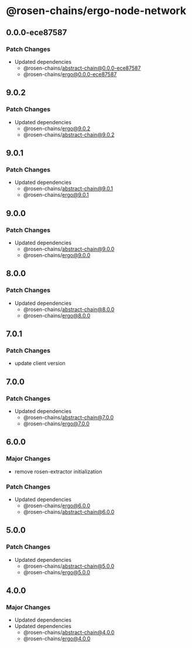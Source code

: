 # @rosen-chains/ergo-node-network

## 0.0.0-ece87587

### Patch Changes

- Updated dependencies
  - @rosen-chains/abstract-chain@0.0.0-ece87587
  - @rosen-chains/ergo@0.0.0-ece87587

## 9.0.2

### Patch Changes

- Updated dependencies
  - @rosen-chains/ergo@9.0.2
  - @rosen-chains/abstract-chain@9.0.2

## 9.0.1

### Patch Changes

- Updated dependencies
  - @rosen-chains/abstract-chain@9.0.1
  - @rosen-chains/ergo@9.0.1

## 9.0.0

### Patch Changes

- Updated dependencies
  - @rosen-chains/abstract-chain@9.0.0
  - @rosen-chains/ergo@9.0.0

## 8.0.0

### Patch Changes

- Updated dependencies
  - @rosen-chains/abstract-chain@8.0.0
  - @rosen-chains/ergo@8.0.0

## 7.0.1

### Patch Changes

- update client version

## 7.0.0

### Patch Changes

- Updated dependencies
  - @rosen-chains/abstract-chain@7.0.0
  - @rosen-chains/ergo@7.0.0

## 6.0.0

### Major Changes

- remove rosen-extractor initialization

### Patch Changes

- Updated dependencies
  - @rosen-chains/ergo@6.0.0
  - @rosen-chains/abstract-chain@6.0.0

## 5.0.0

### Patch Changes

- Updated dependencies
  - @rosen-chains/abstract-chain@5.0.0
  - @rosen-chains/ergo@5.0.0

## 4.0.0

### Major Changes

- Updated dependencies
- Updated dependencies
  - @rosen-chains/abstract-chain@4.0.0
  - @rosen-chains/ergo@4.0.0
